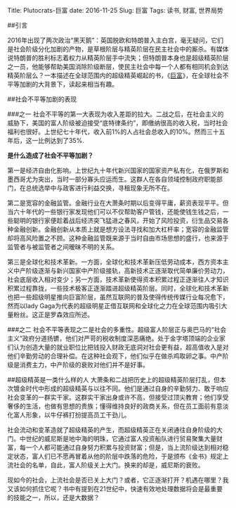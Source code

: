 Title: Plutocrats-巨富
date: 2016-11-25
Slug: 巨富
Tags: 读书, 财富, 世界局势

##引言

2016年出现了两次政治“黑天鹅”：英国脱欧和特朗普入主白宫，毫无疑问，它们是社会阶级分化加剧的产物，是草根阶层与精英阶层在民主社会中的厮杀。有媒体说特朗普的胜利标志着权力从精英阶层手中流失；但特朗普本身也是超级精英阶层之一员，他能够帮助美国消除阶级断层，使民主社会中每一个人都有相同机会到达精英阶层么？一本描述在全球范围内的超级精英崛起的书，《[巨富](https://book.douban.com/subject/25758308/)》，在全球社会不平等加剧的大背景下，读起来相当有趣。

##社会不平等加剧的表现

###之一
社会不平等的第一大表现为收入差距的拉大。二战之后，在社会主义的威胁下，美国的富人阶级被迫接受“底特律条约”，即缴纳很高的收入税，当时社会福利也很好。上世纪七十年代，收入前1%的人占社会总收入的10%。然而三十五年后，这一比例达到了35%.

**是什么造成了社会不平等加剧？**

第一是经济自由化影响。上世纪九十年代新兴国家的国家资产私有化，在俄罗斯和墨西哥尤为突出，当时一部分寡头应运而生。这群人在各自领域控制政府职能部门，在总统选举中与政客进行利益交换，寻租现象无所不在。

第二是宽容的金融监管。金融行业在大萧条时期以后变得平庸，薪资表现平平。但当六十年代的一些银行家发现他们可以不仅帮助客户管钱，还能使钱生钱之后，一些聪明的银行家便趁着战后经济突飞猛进之春风，开始了风险投资，衍生品交易各种金融创新。金融创新从本质上就是想方设法寻找和加大杠杆率；宽容的金融监管却将高风险置之不顾。这种金融监管既来源于当时自由市场思想的盛行，也来源于监管者与被监管者之间暧昧不明的关系。

第三是全球化和技术革新。一方面，全球化和技术革新压低劳动成本，西方资本主义中产阶级逐渐与新兴国家中产阶级接轨，高新技术正逐渐取代简单廉价劳动力，社会底层收入相对变少；另一方面，技术革新使得资本积累过程正逐渐往人才知识积累过程靠拢，一些技术极客正逐渐踏进超级精英阶层。同时，全球化和技术革新也把一些超级明星推向巨富阶层，虽然互联网的普及使得传统传媒行业每况愈下，然而以lady Gaga为代表的超级明星正借互联网和全球化之力在全球范围内吸引大量粉丝。这正是罗森效应所述。

###之二
社会不平等表现之二是社会的多重性。超级富人阶层正与奥巴马的“社会主义”政府分道扬镳，他们对严苛的税收制度深恶痛绝。处于金字塔顶端的企业家们认为创造大量的就业职位比把钱投入财政无底洞对社会更有益，超高值收入是对他们辛勤劳动的合理补偿。在这种社会观下，他们似乎在做杀鸡取卵之事。中产阶级是消费主力，中产阶级的衰败对他们并不是好事。

##超级精英是一类什么样的人
大萧条和二战把历史上的超级精英阶层打乱，但本次镀金时代中形成的超级精英与以往不同。他们是通过自身的辛勤努力、敢于响应社会变革的一群实干家。这群实干家出身或许不高，但接受过顶尖教育；他们享受奢侈的生活，也做有思想的贵族；懂得维持良好的政商关系，但在员工面前有意淡化富人形象，以牛仔裤打扮提高员工干劲儿。

社会流动和变革造就了超级精英的产生，而超级精英正在关闭通往自身阶级的大门。中世纪的威尼斯是地中海的明珠，它通过富人投资船队进行贸易聚集大量财富，每一个人都可能通过自身努力积累与投资财富；但是，当上流阶级达到相对稳定状态，富人们已不愿再冒着从他的阶层中跌落的危险，于是颁布《金书》规定上流社会的名单，自此，富人阶级关上大门。换来的却是，威尼斯的衰败。

现如今的社会，上流社会是否已关上大门？或者，它正逐渐打开？机遇在哪里？我又该如何抓住它呢？书中有提到在21世纪中，快速有效地处理数据将会是最重要的技能之一，所以，还是大数据？


